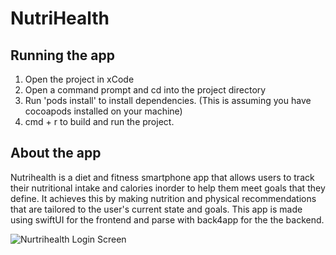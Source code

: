 # NutriHealth

## Running the app
1. Open the project in xCode
2. Open a command prompt and cd into the project directory
3. Run 'pods install' to install dependencies. (This is assuming you have cocoapods installed on your machine)
4. cmd + r to build and run the project.

## About the app
Nutrihealth is a diet and fitness smartphone app that allows users to track their nutritional intake and calories inorder to help them meet goals that they define. It achieves this by making nutrition and physical recommendations that are tailored to the user's current state and goals. This app is made using swiftUI for the frontend and parse with back4app for the the backend.

![Nurtrihealth Login Screen](https://i.imgur.com/IybLI61.png)
